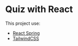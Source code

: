 # Quiz with React

This project use:
-  [React Spring](https://react-spring.io/)
-  [TailwindCSS](https://tailwindcss.com/)

